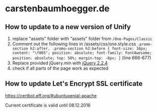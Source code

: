 # carstenbaumhoegger.de

## How to update to a new version of Unify

1. replace "assets" folder with "assets" folder from `/One-Pages/Classic`
2. Comment out the following lines in /assets/css/one.style.css
  `.promo-section h2:after,
  .promo-section h2:before {
    font-size: 16px;
    content: "\f005";
    position: absolute;
    font-family: FontAwesome;
    position: absolute;
    top: 50%;
    margin-top: -8px;
  }` (line 666-677)
3. Replace provided jQuery.min with [jQuery 2.2.4](https://code.jquery.com/jquery-2.2.4.min.js)
3. check if all parts of the page work as expected

## How to update Let's Encrypt SSL certificate
https://certbot.eff.org/#ubuntuxenial-apache

Current certificate is valid until 08.12.2016
